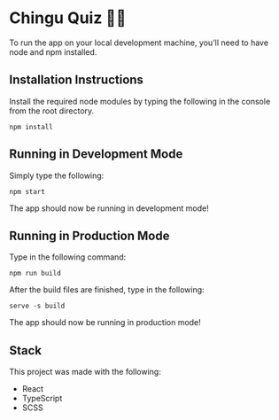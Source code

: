 # Chingu Quiz 🧑‍🏫

To run the app on your local development machine, you'll need to have node and npm installed.

## Installation Instructions

Install the required node modules by typing the following in the console from the root directory.

    npm install

## Running in Development Mode

Simply type the following:

`npm start`

The app should now be running in development mode!

## Running in Production Mode

Type in the following command:

`npm run build`

After the build files are finished, type in the following:

`serve -s build`

The app should now be running in production mode!

## Stack

This project was made with the following:

-   React
-   TypeScript
-   SCSS
